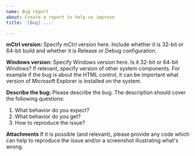 ```yaml
---
name: Bug report
about: Create a report to help us improve
title: '[Bug] ...'

---
```


**mCtrl version:**
Specify mCtrl version here. Include whether it is 32-bit or 64-bit build and
whether it is Release or Debug configuration.

**Windows version:**
Specify Windows version here. Is it 32-bit or 64-bit Windows? If relevant,
specify version of other system components. For example if the bug is about
the HTML control, it can be important what version of Microsoft Explorer is
installed on the system.

**Describe the bug:**
Please describe the bug. The description should cover the following questions:
 1. What behavior do you expect?
 2. What behavior do you get?
 3. How to reproduce the issue?

**Attachments**
If it is possible (and relevant), please provide any code which can help to 
reproduce the issue and/or a screenshot illustrating what's wrong.
